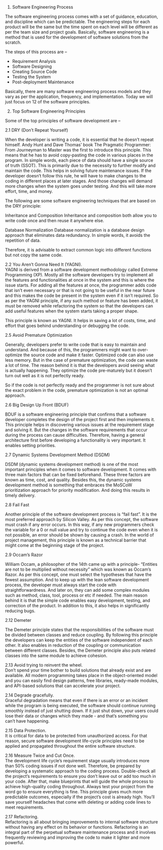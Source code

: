 1. Software Engineering Process

The software engineering process comes with a set of guidance, education, and discipline which can be predictable. 
The engineering steps for each product will be the same but the time spent on each level will be different 
as per the team size and project goals. Basically, software engineering is a method that is used for the development 
of software solutions from the scratch.

The steps of this process are –

- Requirement Analysis
- Software Designing
- Creating Source Code
- Testing the System
- Post-deployment Maintenance

Basically, there are many software engineering process models and they vary as per the application, frequency, and implementation. 
Today we will just focus on 12 of the software principles.

2. Top Software Engineering Principles

Some of the top principles of software development are –

2.1 DRY (Don’t Repeat Yourself)

When the developer is writing a code, it is essential that he doesn’t repeat himself. 
Andy Hunt and Dave Thomas’ book The Pragmatic Programmer: From Journeyman to Master was the first to introduce this principle. 
This means that he has to avoid copy-pasting the code in various places in the program. In simple words, 
each piece of data should have a single source of truth (SSOT). This is primarily due to the necessity to further modify and maintain the code. 
This helps in solving future maintenance issues. If the developer doesn’t follow this rule, he will have to make changes 
to the coding in different places at later stages. And those changes will demand more changes when the system goes under testing. 
And this will take more effort, time, and money.

The following are some software engineering techniques that are based on the DRY principle:

Inheritance and Composition
Inheritance and composition both allow you to write code once and then reuse it anywhere else.

Database Normalization
Database normalization is a database design approach that eliminates data redundancy. In simple words, it avoids the repetition of data.

Therefore, it is advisable to extract common logic into different functions but not copy the same code.

2.2 You Aren’t Gonna Need It (YAGNI).  
YAGNI is derived from a software development methodology called Extreme Programming (XP). 
Mostly all the software developers try to implement all the features and functionalities at once in the system and this is where the issue starts. 
For adding all the features at once, the programmer adds code that isn’t even necessary or that is not going to be useful 
in the near future and this makes the code be present in the system even if it isn’t required. So as per the YAGNI principle, 
if any such method or feature has been added, it must be removed while refactoring the system so that the developers can add 
useful features when the system starts taking a proper shape.

This principle is known as YAGNI. It helps in saving a lot of costs, time, and effort that goes behind understanding or debugging the code.

2.5 Avoid Premature Optimization

Generally, developers prefer to write code that is easy to maintain and understand. And because of this, 
the programmers might want to over-optimize the source code and make it faster. Optimized code can also use less memory. 
But in the case of premature optimization, the code can waste a lot of time. The reason behind it is that the developers 
avoid seeing what is actually happening. They optimize the code pre-maturely but it doesn’t turn out well as it is not perfectly ready.

So if the code is not perfectly ready and the programmer is not sure about the exact problem in the code, 
premature optimization is not an optimal approach.

2.6 Big Design Up Front (BDUF)

BDUF is a software engineering principle that confirms that a software developer completes the design of the project first and then implements it. 
This principle helps in discovering various issues at the requirement stage and solving it. But the changes in the software requirements 
that occur during the process can cause difficulties. Therefore, having a general architecture first before developing a functionality is very important. 
It enables setting priorities.

2.7 Dynamic Systems Development Method (DSDM)

DSDM (dynamic systems development method) is one of the most important principles when it comes to software development. 
It comes with three main factors that can be fixed beforehand. These three factors are known as time, cost, and quality. 
Besides this, the dynamic systems development method is something that embraces the MoSCoW prioritization approach for priority modification. 
And doing this results in timely delivery.

2.8 Fail Fast

Another principle of the software development process is “fail fast”. It is the most preferred approach by Silicon Valley. 
As per this concept, the software must crash if any error occurs. In this way, if any new programmers check the variable 
for a 0 or null value and try to continue the code even when it is not possible, an error should be shown by causing a crash. 
In the world of project management, this principle is known as a technical barrier that might come at the beginning stage of the project.

2.9 Occam’s Razor

William Occam, a philosopher of the 14th came up with a principle- “Entities are not to be multiplied without necessity” 
which was known as Occam’s Razor. As per this concept, one must select the hypotheses that have the fewest assumption. 
And to keep up with the lean software development process, the developer must always start the code with straightforwardness. 
And later on, they can add some complex modules such as method, class, tool, process or etc if needed. The main reason behind 
it is that the simple code enables easy development, testing, and correction of the product. In addition to this, 
it also helps in significantly reducing bugs.

2.12 Demeter

The Demeter principle states that the responsibilities of the software must be divided between classes and reduce coupling.
By following this principle the developers can keep the entities of the software independent of each other. It also enables 
in reduction of the coupling or communication between different classes. 
Besides, the Demeter principle also puts related classes into the same module to achieve cohesion.

2.13 Avoid trying to reinvent the wheel.  
Don’t spend your time bother to build solutions that already exist and are available. 
All modern programming takes place in the object-oriented model and you can easily find design patterns, free libraries, ready-made modules, 
and API-based solutions that can accelerate your project.


2.14 Degrade gracefully.  
Graceful degradation means that even if there is an error or an incident while the program is being executed, 
the software should continue running smoothly instead of just shutting down. 
If it just shut down, your users could lose their data or changes which they made - and that’s something you can’t have happening.

2.15 Data Protection.  
It is critical for data to be protected from unauthorized access. 
For that reason, secure software development life-cycle principles need to be applied and propagated throughout the entire software structure. 

2.16 Measure Twice and Cut Once.  
The development life cycle’s requirement stage usually introduces more than 50% coding issues if not done well. 
Therefore, be prepared by developing a systematic approach to the coding process.
Double-check all the project’s requirements to ensure you don’t leave out or add too much in your code. 
After that, make blueprints that will guide the whole process to achieve high-quality coding throughout. 
Always test your project from the word go to ensure everything is fine.
This principle gives much more predictable outcomes, especially if the project’s cost is already high. 
You’ll save yourself headaches that come with deleting or adding code lines to meet requirements.

2.17 Refactoring.  
Refactoring is all about  bringing improvements to internal software structure without having any effect on its behavior or functions. Refactoring is an integral part of the perpetual 
software maintenance process and it involves frequently reviewing and improving the code to make it lighter and more powerful.

